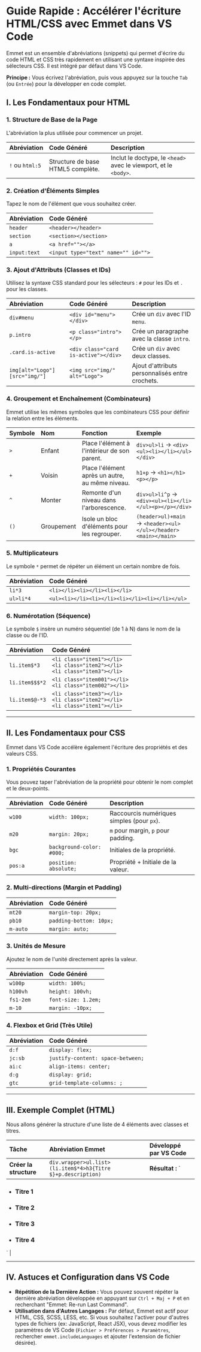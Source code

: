 # Guide Rapide : Accélérer l'écriture HTML/CSS avec Emmet dans VS Code

Emmet est un ensemble d'abréviations (snippets) qui permet d'écrire du code HTML et CSS très rapidement en utilisant une syntaxe inspirée des sélecteurs CSS. Il est intégré par défaut dans VS Code.

**Principe :** Vous écrivez l'abréviation, puis vous appuyez sur la touche `Tab` (ou `Entrée`) pour la développer en code complet.

## I. Les Fondamentaux pour HTML

### 1. Structure de Base de la Page

L'abréviation la plus utilisée pour commencer un projet.

| Abréviation | Code Généré | Description |
| :--- | :--- | :--- |
| `!` ou `html:5` | Structure de base HTML5 complète. | Inclut le doctype, le `<head>` avec le viewport, et le `<body>`. |

### 2. Création d'Éléments Simples

Tapez le nom de l'élément que vous souhaitez créer.

| Abréviation | Code Généré |
| :--- | :--- |
| `header` | `<header></header>` |
| `section` | `<section></section>` |
| `a` | `<a href=""></a>` |
| `input:text` | `<input type="text" name="" id="">` |

### 3. Ajout d'Attributs (Classes et IDs)

Utilisez la syntaxe CSS standard pour les sélecteurs : `#` pour les IDs et `.` pour les classes.

| Abréviation | Code Généré | Description |
| :--- | :--- | :--- |
| `div#menu` | `<div id="menu"></div>` | Crée un `div` avec l'ID `menu`. |
| `p.intro` | `<p class="intro"></p>` | Crée un paragraphe avec la classe `intro`. |
| `.card.is-active` | `<div class="card is-active"></div>` | Crée un `div` avec deux classes. |
| `img[alt="Logo"][src="img/"]` | `<img src="img/" alt="Logo">` | Ajout d'attributs personnalisés entre crochets. |

### 4. Groupement et Enchaînement (Combinateurs)

Emmet utilise les mêmes symboles que les combinateurs CSS pour définir la relation entre les éléments.

| Symbole | Nom | Fonction | Exemple |
| :--- | :--- | :--- | :--- |
| `>` | Enfant | Place l'élément à l'intérieur de son parent. | `div>ul>li` → `<div><ul><li></li></ul></div>` |
| `+` | Voisin | Place l'élément après un autre, au même niveau. | `h1+p` → `<h1></h1><p></p>` |
| `^` | Monter | Remonte d'un niveau dans l'arborescence. | `div>ul>li^p` → `<div><ul><li></li></ul><p></p></div>` |
| `()` | Groupement | Isole un bloc d'éléments pour les regrouper. | `(header>ul)+main` → `<header><ul></ul></header><main></main>` |

### 5. Multiplicateurs

Le symbole `*` permet de répéter un élément un certain nombre de fois.

| Abréviation | Code Généré |
| :--- | :--- |
| `li*3` | `<li></li><li></li><li></li>` |
| `ul>li*4` | `<ul><li></li><li></li><li></li><li></li></ul>` |

### 6. Numérotation (Séquence)

Le symbole `$` insère un numéro séquentiel (de 1 à N) dans le nom de la classe ou de l'ID.

| Abréviation | Code Généré |
| :--- | :--- |
| `li.item$*3` | `<li class="item1"></li>`<br>`<li class="item2"></li>`<br>`<li class="item3"></li>` |
| `li.item$$$*2` | `<li class="item001"></li>`<br>`<li class="item002"></li>` |
| `li.item$@-*3` | `<li class="item3"></li>`<br>`<li class="item2"></li>`<br>`<li class="item1"></li>` |

---

## II. Les Fondamentaux pour CSS

Emmet dans VS Code accélère également l'écriture des propriétés et des valeurs CSS. 

### 1. Propriétés Courantes

Vous pouvez taper l'abréviation de la propriété pour obtenir le nom complet et le deux-points.

| Abréviation | Code Généré | Description |
| :--- | :--- | :--- |
| `w100` | `width: 100px;` | Raccourcis numériques simples (pour `px`). |
| `m20` | `margin: 20px;` | `m` pour margin, `p` pour padding. |
| `bgc` | `background-color: #000;` | Initiales de la propriété. |
| `pos:a` | `position: absolute;` | Propriété + Initiale de la valeur. |

### 2. Multi-directions (Margin et Padding)

| Abréviation | Code Généré |
| :--- | :--- |
| `mt20` | `margin-top: 20px;` |
| `pb10` | `padding-bottom: 10px;` |
| `m-auto` | `margin: auto;` |

### 3. Unités de Mesure

Ajoutez le nom de l'unité directement après la valeur.

| Abréviation | Code Généré |
| :--- | :--- |
| `w100p` | `width: 100%;` |
| `h100vh` | `height: 100vh;` |
| `fs1-2em` | `font-size: 1.2em;` |
| `m-10` | `margin: -10px;` |

### 4. Flexbox et Grid (Très Utile)

| Abréviation | Code Généré |
| :--- | :--- |
| `d:f` | `display: flex;` |
| `jc:sb` | `justify-content: space-between;` |
| `ai:c` | `align-items: center;` |
| `d:g` | `display: grid;` |
| `gtc` | `grid-template-columns: ;` |

---

## III. Exemple Complet (HTML)

Nous allons générer la structure d'une liste de 4 éléments avec classes et titres.

| Tâche | Abréviation Emmet | Développé par VS Code |
| :--- | :--- | :--- |
| **Créer la structure** | `div.wrapper>ul.list>(li.item$*4>h3{Titre $}+p.description)` | **Résultat :** `
<div class="wrapper">
    <ul class="list">
        <li class="item1">
            <h3>Titre 1</h3>
            <p class="description"></p>
        </li>
        <li class="item2">
            <h3>Titre 2</h3>
            <p class="description"></p>
        </li>
        <li class="item3">
            <h3>Titre 3</h3>
            <p class="description"></p>
        </li>
        <li class="item4">
            <h3>Titre 4</h3>
            <p class="description"></p>
        </li>
    </ul>
</div>
` |

---

## IV. Astuces et Configuration dans VS Code

* **Répétition de la Dernière Action :** Vous pouvez souvent répéter la dernière abréviation développée en appuyant sur `Ctrl + Maj + P` et en recherchant "Emmet: Re-run Last Command".
* **Utilisation dans d'Autres Langages :** Par défaut, Emmet est actif pour HTML, CSS, SCSS, LESS, etc. Si vous souhaitez l'activer pour d'autres types de fichiers (ex: JavaScript, React JSX), vous devez modifier les paramètres de VS Code (`Fichier > Préférences > Paramètres`, rechercher `emmet.includeLanguages` et ajouter l'extension de fichier désirée).